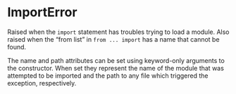 # ImportError

Raised when the `import` statement has troubles trying to load a module. Also raised when the “from list” in `from ... import` has a name that cannot be found.

The name and path attributes can be set using keyword-only arguments to the constructor. When set they represent the name of the module that was attempted to be imported and the path to any file which triggered the exception, respectively.